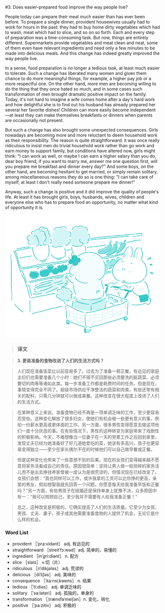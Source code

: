 #3. Does easier-prepared food improve the way people live?

People today can prepare their meal much easier than has ever been before. To prepare a single dinner, provident housewives usually had to work for hours in the past: they had to buy home dirty vegetables which had to wash, meat which had to slice, and so on so forth. Each and every step of preparation was a time-consuming task. But now, things are entirely different. Supermarkets provide vegetables and meat clean and neat, some of them even have relevant ingredients and need only a few minutes to be made into delicious meals. And this change has indeed greatly improved the way people live.

In a sense, food preparation is no longer a tedious task, at least much easier to tolerate. Such a change has liberated many women and given them chance to do more meaningful things, for example, a higher pay job or a more respectful one. On the other hand, more men are becoming willing to do the thing that they once hated so much, and in some cases such transformation of men brought dramatic positive impact on the family. Today, it's not hard to imagine a wife comes home after a day's hard work and how delightful she is to find out his husband has already prepared her several her favorite dishes! Children can more easily become independent—at least they can make themselves breakfasts or dinners when parents are occasionally not present.

But such a change has also brought some unexpected consequences. Girls nowadays are becoming more and more reluctant to deem household work as their responsibility. The reason is quite straightforward: it was once really ridiculous to insist men do trivial household work rather than go work and earn money to support family, but conditions have altered now, girls might think: "I can work as well, or maybe I can earn a higher salary than you do, dear boy friend, if you want to marry me, answer me one question first, will you prepare me breakfast and dinner every day?" And some boys, on the other hand, are becoming hesitant to get married, or simply remain solitary, among miscellaneous reasons they do so is one thing: "I can take care of myself, at least I don't really need someone prepare me dinner!"

Anyway, such a change is positive and it did improve the quality of people's life. At least it has brought girls, boys, husbands, wives, children and everyone else who has to prepare food an opportunity, no matter what kind of opportunity it is.

![](images/TOEFL-iBT-High-Score-Essays-003.jpg)

> ### 译文

> **3. 更易准备的食物改进了人们的生活方式吗？**

> 人们现在准备饭菜比以前容易多了。过去为了准备一顿正餐，有远见的家庭主妇们也需要准备几个小时：她们不得不买回那些必须要洗的脏蔬菜、必须要切的肉等等诸如此类。每一步准备工作都是耗费时间的任务。但是现在，事情变得完全不同了。超级市场供应干净整洁的蔬菜和肉类，有些还带有相关的配料，只需几分钟就可以做成美餐。这种改变在很大程度上改进了人们的生活方式。

> 在某种意义上来说，准备食物已经不再是一项单调乏味的工作，至少更容易忍受些。这种变化解放了很多妇女，使她们有机会做一些更有意义的事，例如一份薪水更高或更体面的工作。另一方面，很多男性变得愿意去做这项他们一度十分厌恶的事。在有些情况下，男性的这种转变为家庭带来了戏剧性的积极影响。今天，不难想像当一位妻子在一天的劳累工作之后回到家里，发现丈夫已经为她准备好了好几道她爱吃的菜，她该有多高兴。孩子也更容易变得独立——至少在家长偶尔不在的时候他们可以自己做早餐或正餐。

> 但是这种变化也带来了一些意想不到的后果。现在的女孩们变得越来越不愿意将家务活看成自己的责任。原因很简单：坚持让男人做一些琐碎的家务活儿而不是出去挣钱养家曾被一度认为是很荒谬的，但情况现在已经改变了。女孩们会想：“我也同样可以工作，或许我拿的工资可以比你挣的更高，亲爱的男友，假如想娶我就先回答一个问题，你愿意每天给我准备早饭和正餐吗？”另一方面，有些男孩子在结婚还是保持单身上犹豫不决，众多原因中有一：“我可以照顾自己，至少我并不需要有人给我准备正餐！”

> 总之，这种改变是积极的，它确实提高了人们的生活质量。它至少为女孩、男孩、丈夫、妻子、孩子或其他需要准备食物的人提供了机会，无论它是什么样的机会。

### Word List

 * provident ［ˈpra:vidənt］ adj. 有远见的
 * straightforward ［streitˈfɔ:wəd］adj. 简单的，易懂的
 * ingredient ［inˈgri:diənt］ n. 配方
 * slice ［slais］ v.切（片）
 * ridiculous ［riˈdikjələs］ adj. 荒谬的
 * delicious ［diˈliʃəs］ adj. 美味的
 * consequence ［ˈka:nsiˌkwens］ n. 结果
 * tedious ［ˈti:diəs］ adj. 单调乏味的
 * solitary ［ˈsa:ləteri］ adj. 孤独的，单身的
 * transformation ［ˌtrænsfəˈmeiʃən］n. 变化，转化
 * positive ［ˈpa:zitiv］ adj. 积极的
